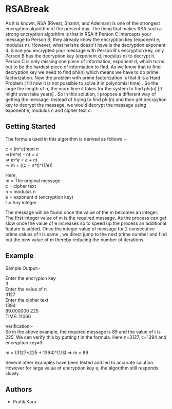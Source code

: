 # RSABreak

As it is known, RSA (Rivest, Shamir, and Adelman) is one of the strongest encryption algorithm of the present day. The thing that makes RSA such a strong encryption algorithm is that in RSA if Person C intercepts your message to Person B, they already know the encryption key (exponent e, modulus n).  However, what he/she doesn't have is the decryption exponent d.  Since you encrypted your message with Person B's encryption key, only Person B has the decryption key (exponent d, modulus n) to decrypt it.  Person C is only missing one piece of information, exponent d, which turns out to be the hardest piece of information to find. As we know that to find decryption key we need to find phi(n) which means we have to do prime factorization. Now the problem with prime factorization is that it is a Hard Problem ( till now it is not possible to solve it in polynomial time) . So the large the length of n, the more time it takes for the system to find phi(n) [It might even take years] . So in this solution, I propose a different way of getting the message. Instead of trying to find phi(n) and then get decrpytion key to decrypt the message, we would decrypt the message using exponent e, modulus n and cipher text c.


## Getting Started

The formula used in this algorithm is derived as follows :-  

c = (m^e)mod n   
=>(m^e) - n*t = c  
=> m^e = c + n*t  
=> m = ((c + n*t)^(1/e))  

Here,  
m = The original message  
c = cipher text  
n = modulus n  
e = exponent d (encryption key)  
t = Any integer  

The message will be found once the value of the m becomes an integer. The first integer value of m is the required message. As the process can get slow once the value of e increases so to speed up the process an additional feature is added. Once the integer value of message for 2 consecutive prime values of t is same , we direct jump to the next prime number and find out the new value of m thereby reducing the number of iterations. 

## Example
 
Sample Output:-  

Enter the encrypion key   
3  
Enter the value of n  
3127  
Enter the cipher text  
1394  
89.000000          225  
TIME: 11066  

Verification:-  
So in the above example, the required message is 89 and the value of t is 225. We can verify this by putting t in the formula.
Here n=3127, c=1394 and encryption key=3

m = (3127*225 + 1394)^(1/3)
=> m = 89

Several other examples have been tested and led to accurate solution. However for large value of encryption key e, the algorithm still responds slowly.

## Authors  
  
* Pratik Kara  
